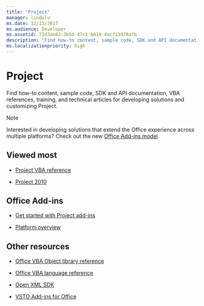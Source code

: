 ```yaml
---
title: "Project"
manager: lindalu
ms.date: 12/13/2017
ms.audience: Developer
ms.assetid: 71d3ae83-3b5d-47c1-b618-4acf13470afb
description: "Find how-to content, sample code, SDK and API documentation, VBA references, training, and technical articles for developing solutions and customizing Project."
ms.localizationpriority: high
---
```


# Project

Find how-to content, sample code, SDK and API documentation, VBA references, training, and technical articles for developing solutions and customizing Project.
  
> [!NOTE]
> Interested in developing solutions that extend the Office experience across multiple platforms? Check out the new [Office Add-ins model](/office/dev/add-ins/overview/office-add-ins).
  
## Viewed most
  
- [Project VBA reference](/office/vba/api/overview/project)
  
- [Project 2010](/previous-versions/office/project-server-2010/cc303399(v=office.14))
  
## Office Add-ins
  
- [Get started with Project add-ins](/office/dev/add-ins/quickstarts/project-quickstart)
  
- [Platform overview](/office/dev/add-ins/overview/office-add-ins)
  
## Other resources
  
- [Office VBA Object library reference](/office/vba/api/overview/library-reference)
  
- [Office VBA language reference](/office/vba/api/overview/language-reference)
  
- [Open XML SDK](/office/open-xml/open-xml-sdk)
  
- [VSTO Add-ins for Office](/visualstudio/vsto/create-vsto-add-ins-for-office-by-using-visual-studio?view=vs-2017&preserve-view=true)

